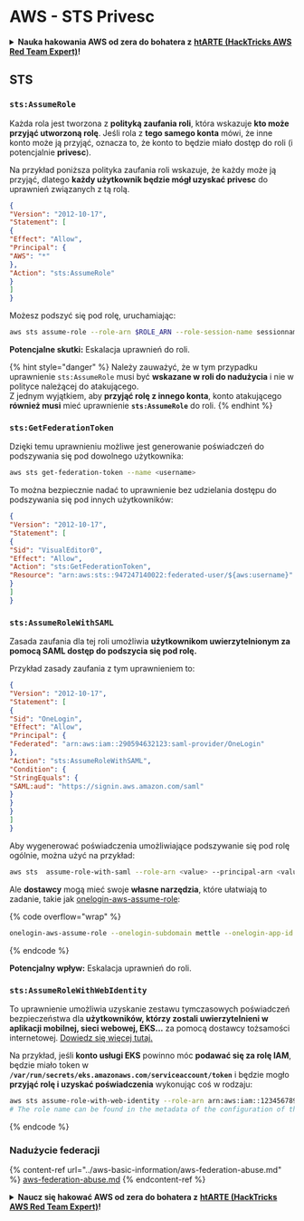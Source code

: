 # AWS - STS Privesc

<details>

<summary><strong>Nauka hakowania AWS od zera do bohatera z</strong> <a href="https://training.hacktricks.xyz/courses/arte"><strong>htARTE (HackTricks AWS Red Team Expert)</strong></a><strong>!</strong></summary>

Inne sposoby wsparcia HackTricks:

* Jeśli chcesz zobaczyć swoją **firmę reklamowaną w HackTricks** lub **pobrać HackTricks w formacie PDF**, sprawdź [**PLANY SUBSKRYPCYJNE**](https://github.com/sponsors/carlospolop)!
* Zdobądź [**oficjalne gadżety PEASS & HackTricks**](https://peass.creator-spring.com)
* Odkryj [**Rodzinę PEASS**](https://opensea.io/collection/the-peass-family), naszą kolekcję ekskluzywnych [**NFT**](https://opensea.io/collection/the-peass-family)
* **Dołącz do** 💬 [**grupy Discord**](https://discord.gg/hRep4RUj7f) lub [**grupy telegramowej**](https://t.me/peass) lub **śledź** nas na **Twitterze** 🐦 [**@hacktricks\_live**](https://twitter.com/hacktricks\_live)**.**
* **Podziel się swoimi sztuczkami hakowania, przesyłając PR-y do** [**HackTricks**](https://github.com/carlospolop/hacktricks) i [**HackTricks Cloud**](https://github.com/carlospolop/hacktricks-cloud) na GitHubie.

</details>

## STS

### `sts:AssumeRole`

Każda rola jest tworzona z **polityką zaufania roli**, która wskazuje **kto może przyjąć utworzoną rolę**. Jeśli rola z **tego samego konta** mówi, że inne konto może ją przyjąć, oznacza to, że konto to będzie miało dostęp do roli (i potencjalnie **privesc**).

Na przykład poniższa polityka zaufania roli wskazuje, że każdy może ją przyjąć, dlatego **każdy użytkownik będzie mógł uzyskać privesc** do uprawnień związanych z tą rolą.
```json
{
"Version": "2012-10-17",
"Statement": [
{
"Effect": "Allow",
"Principal": {
"AWS": "*"
},
"Action": "sts:AssumeRole"
}
]
}
```
Możesz podszyć się pod rolę, uruchamiając:
```bash
aws sts assume-role --role-arn $ROLE_ARN --role-session-name sessionname
```
**Potencjalne skutki:** Eskalacja uprawnień do roli.

{% hint style="danger" %}
Należy zauważyć, że w tym przypadku uprawnienie `sts:AssumeRole` musi być **wskazane w roli do nadużycia** i nie w polityce należącej do atakującego.\
Z jednym wyjątkiem, aby **przyjąć rolę z innego konta**, konto atakującego **również musi** mieć uprawnienie **`sts:AssumeRole`** do roli.
{% endhint %}

### **`sts:GetFederationToken`**

Dzięki temu uprawnieniu możliwe jest generowanie poświadczeń do podszywania się pod dowolnego użytkownika:
```bash
aws sts get-federation-token --name <username>
```
To można bezpiecznie nadać to uprawnienie bez udzielania dostępu do podszywania się pod innych użytkowników:
```json
{
"Version": "2012-10-17",
"Statement": [
{
"Sid": "VisualEditor0",
"Effect": "Allow",
"Action": "sts:GetFederationToken",
"Resource": "arn:aws:sts::947247140022:federated-user/${aws:username}"
}
]
}
```
### `sts:AssumeRoleWithSAML`

Zasada zaufania dla tej roli umożliwia **użytkownikom uwierzytelnionym za pomocą SAML dostęp do podszycia się pod rolę.**

Przykład zasady zaufania z tym uprawnieniem to:
```json
{
"Version": "2012-10-17",
"Statement": [
{
"Sid": "OneLogin",
"Effect": "Allow",
"Principal": {
"Federated": "arn:aws:iam::290594632123:saml-provider/OneLogin"
},
"Action": "sts:AssumeRoleWithSAML",
"Condition": {
"StringEquals": {
"SAML:aud": "https://signin.aws.amazon.com/saml"
}
}
}
]
}
```
Aby wygenerować poświadczenia umożliwiające podszywanie się pod rolę ogólnie, można użyć na przykład:
```bash
aws sts  assume-role-with-saml --role-arn <value> --principal-arn <value>
```
Ale **dostawcy** mogą mieć swoje **własne narzędzia**, które ułatwiają to zadanie, takie jak [onelogin-aws-assume-role](https://github.com/onelogin/onelogin-python-aws-assume-role):

{% code overflow="wrap" %}
```bash
onelogin-aws-assume-role --onelogin-subdomain mettle --onelogin-app-id 283740 --aws-region eu-west-1 -z 3600
```
{% endcode %}

**Potencjalny wpływ:** Eskalacja uprawnień do roli.

### `sts:AssumeRoleWithWebIdentity`

To uprawnienie umożliwia uzyskanie zestawu tymczasowych poświadczeń bezpieczeństwa dla **użytkowników, którzy zostali uwierzytelnieni w aplikacji mobilnej, sieci webowej, EKS...** za pomocą dostawcy tożsamości internetowej. [Dowiedz się więcej tutaj.](https://docs.aws.amazon.com/STS/latest/APIReference/API\_AssumeRoleWithWebIdentity.html)

Na przykład, jeśli **konto usługi EKS** powinno móc **podawać się za rolę IAM**, będzie miało token w **`/var/run/secrets/eks.amazonaws.com/serviceaccount/token`** i będzie mogło **przyjąć rolę i uzyskać poświadczenia** wykonując coś w rodzaju:
```bash
aws sts assume-role-with-web-identity --role-arn arn:aws:iam::123456789098:role/<role_name> --role-session-name something --web-identity-token file:///var/run/secrets/eks.amazonaws.com/serviceaccount/token
# The role name can be found in the metadata of the configuration of the pod
```
{% endcode %}

### Nadużycie federacji

{% content-ref url="../aws-basic-information/aws-federation-abuse.md" %}
[aws-federation-abuse.md](../aws-basic-information/aws-federation-abuse.md)
{% endcontent-ref %}

<details>

<summary><strong>Naucz się hakować AWS od zera do bohatera z</strong> <a href="https://training.hacktricks.xyz/courses/arte"><strong>htARTE (HackTricks AWS Red Team Expert)</strong></a><strong>!</strong></summary>

Inne sposoby wsparcia HackTricks:

* Jeśli chcesz zobaczyć swoją **firmę reklamowaną w HackTricks** lub **pobrać HackTricks w formacie PDF**, sprawdź [**PLANY SUBSKRYPCYJNE**](https://github.com/sponsors/carlospolop)!
* Zdobądź [**oficjalne gadżety PEASS & HackTricks**](https://peass.creator-spring.com)
* Odkryj [**Rodzinę PEASS**](https://opensea.io/collection/the-peass-family), naszą kolekcję ekskluzywnych [**NFT**](https://opensea.io/collection/the-peass-family)
* **Dołącz do** 💬 [**grupy Discord**](https://discord.gg/hRep4RUj7f) lub [**grupy telegramowej**](https://t.me/peass) lub **śledź** nas na **Twitterze** 🐦 [**@hacktricks\_live**](https://twitter.com/hacktricks\_live)**.**
* **Podziel się swoimi sztuczkami hakerskimi, przesyłając PR-y do** [**HackTricks**](https://github.com/carlospolop/hacktricks) i [**HackTricks Cloud**](https://github.com/carlospolop/hacktricks-cloud) github repos.

</details>
